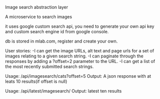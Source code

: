 Image search abstraction layer

A microservice to search images

it uses google custom search api, you need to generate your own api key and 
custom search engine id from google console.

db is stored in mlab.com, register and create your own.

User stories: 
-I can get the image URLs, alt text and page urls for a set of images relating to a given search string.
-I can paginate through the responses by adding a ?offset=2 parameter to the URL.
-I can get a list of the most recently submitted search strings.

Usage:
/api/imagesearch/cats?offset=5
Output:
A json response with at leats 10 results(if offset is null)

Usage: 
/api/latest/imagesearch/
Output:
latest ten results
